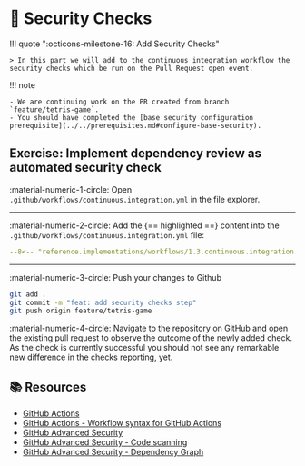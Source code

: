 # :test_tube: Security Checks

<!-- markdownlint-disable MD033 MD046 -->

!!! quote ":octicons-milestone-16: Add Security Checks"

    > In this part we will add to the continuous integration workflow the security checks which be run on the Pull Request open event.

!!! note

    - We are continuing work on the PR created from branch `feature/tetris-game`.
    - You should have completed the [base security configuration prerequisite](../../prerequisites.md#configure-base-security).

## Exercise: Implement dependency review as automated security check

:material-numeric-1-circle: Open `.github/workflows/continuous.integration.yml` in the file explorer.

---

:material-numeric-2-circle: Add the {== highlighted ==} content into the `.github/workflows/continuous.integration.yml` file:

```yaml title=".github/workflows/continuous.integration.yml" linenums="1" hl_lines="67-76"
--8<-- "reference.implementations/workflows/1.3.continuous.integration.yml"
```

---

:material-numeric-3-circle: Push your changes to Github

```bash
git add .
git commit -m "feat: add security checks step"
git push origin feature/tetris-game
```

:material-numeric-4-circle: Navigate to the repository on GitHub and open the existing pull request to observe the outcome of the newly added check. As the check is currently successful you should not see any remarkable new difference in the checks reporting, yet.

## :books: Resources

- [GitHub Actions](https://docs.github.com/en/actions)
- [GitHub Actions - Workflow syntax for GitHub Actions](https://docs.github.com/en/actions/reference/workflow-syntax-for-github-actions)
- [GitHub Advanced Security](https://docs.github.com/en/get-started/learning-about-github/about-github-advanced-security)
- [GitHub Advanced Security - Code scanning](https://docs.github.com/en/code-security/code-scanning/introduction-to-code-scanning/about-code-scanning)
- [GitHub Advanced Security - Dependency Graph](https://docs.github.com/en/code-security/supply-chain-security/understanding-your-software-supply-chain/about-the-dependency-graph)
